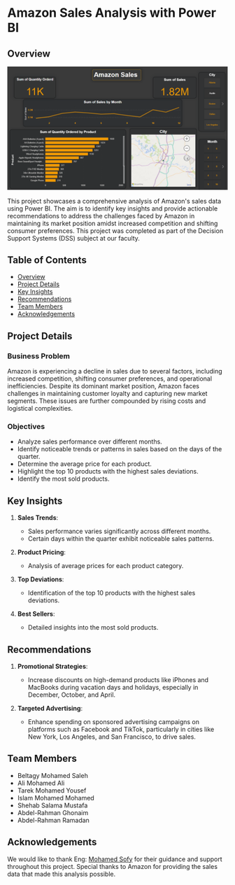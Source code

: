 # Amazon Sales Analysis with Power BI


## Overview

[![Amazon Sales Analysis](AS.png)](https://youtu.be/mLq89ogE478)


This project showcases a comprehensive analysis of Amazon's sales data using Power BI. The aim is to identify key insights and provide actionable recommendations to address the challenges faced by Amazon in maintaining its market position amidst increased competition and shifting consumer preferences. This project was completed as part of the Decision Support Systems (DSS) subject at our faculty.

## Table of Contents

- [Overview](#overview)
- [Project Details](#project-details)
- [Key Insights](#key-insights)
- [Recommendations](#recommendations)
- [Team Members](#team-members)
- [Acknowledgements](#acknowledgements)

## Project Details

### Business Problem

Amazon is experiencing a decline in sales due to several factors, including increased competition, shifting consumer preferences, and operational inefficiencies. Despite its dominant market position, Amazon faces challenges in maintaining customer loyalty and capturing new market segments. These issues are further compounded by rising costs and logistical complexities.

### Objectives

- Analyze sales performance over different months.
- Identify noticeable trends or patterns in sales based on the days of the quarter.
- Determine the average price for each product.
- Highlight the top 10 products with the highest sales deviations.
- Identify the most sold products.

## Key Insights

1. **Sales Trends**:
   - Sales performance varies significantly across different months.
   - Certain days within the quarter exhibit noticeable sales patterns.

2. **Product Pricing**:
   - Analysis of average prices for each product category.

3. **Top Deviations**:
   - Identification of the top 10 products with the highest sales deviations.

4. **Best Sellers**:
   - Detailed insights into the most sold products.

## Recommendations

1. **Promotional Strategies**:
   - Increase discounts on high-demand products like iPhones and MacBooks during vacation days and holidays, especially in December, October, and April.

2. **Targeted Advertising**:
   - Enhance spending on sponsored advertising campaigns on platforms such as Facebook and TikTok, particularly in cities like New York, Los Angeles, and San Francisco, to drive sales.

## Team Members

- Beltagy Mohamed Saleh
- Ali Mohamed Ali
- Tarek Mohamed Yousef
- Islam Mohamed Mohamed
- Shehab Salama Mustafa
- Abdel-Rahman Ghonaim
- Abdel-Rahman Ramadan


## Acknowledgements

We would like to thank Eng: [Mohamed Sofy](https://www.linkedin.com/in/mohamed-sofy-680332137) for their guidance and support throughout this project. Special thanks to Amazon for providing the sales data that made this analysis possible.
